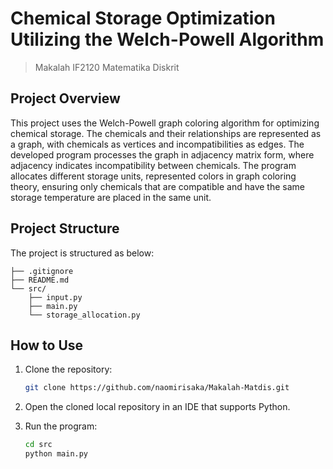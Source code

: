 # Chemical Storage Optimization Utilizing the Welch-Powell Algorithm
> Makalah IF2120 Matematika Diskrit
## Project Overview
This project uses the Welch-Powell graph coloring algorithm for optimizing chemical storage. The chemicals and their relationships are represented as a graph, with chemicals as vertices and incompatibilities as edges. The developed program processes the graph in adjacency matrix form, where adjacency indicates incompatibility between chemicals. The program allocates different storage units, represented colors in graph coloring theory, ensuring only chemicals that are compatible and have the same storage temperature are placed in the same unit. 
## Project Structure
The project is structured as below:
```
├── .gitignore
├── README.md
└── src/
    ├── input.py
    ├── main.py
    └── storage_allocation.py
```

## How to Use
1. Clone the repository: 
   ```sh
   git clone https://github.com/naomirisaka/Makalah-Matdis.git

2. Open the cloned local repository in an IDE that supports Python.

3. Run the program:
   ```sh
   cd src
   python main.py
